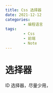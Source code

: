 ```yaml
---
title: Css 选择器
date: 2021-12-12
categories:
        - 编程语言
tags:
        - Css
        - 前端
        - Note
---
```


# 选择器

ID 选择器，尽量少用，
